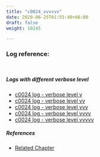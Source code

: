 ```yaml
---
title: "c0024_vvvvvv"
date: 2020-06-25T01:55:40+66:00
draft: false
weight: 10245

---
```


### Log reference: <no value>

```
    
```

##### Logs with different verbose level
* [c0024 log - verbose level v](../../logs/c0024_v)
* [c0024 log - verbose level vv](../../logs/c0024_vv)
* [c0024 log - verbose level vvv](../../logs/c0024_vvv)
* [c0024 log - verbose level vvvv](../../logs/c0024_vvvv)
* [c0024 log - verbose level vvvvv](../../logs/c0024_vvvvv)

##### References
* [Related Chapter](../../dvars/c0024)
